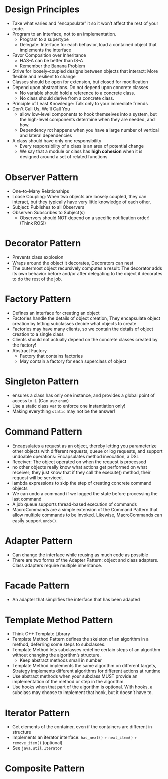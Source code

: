 # Design Principles
* Take what varies and “encapsulate” it so it won’t affect the rest of your code.
* Program to an Interface, not to an implementation.
    - Program to a supertype
    - Delegate: Interface for each behavior, load a contained object that implements the interface
* Favor Composition over Inheritance
    - HAS-A can be better than IS-A
    - Remember the Banana Problem
* Strive for loosely-coupled designs between objects that interact: More flexible and resilient to change
* Classes should be open for extension, but closed for modification
* Depend upon abstractions. Do not depend upon concrete classes
    - No variable should hold a reference to a concrete class.
    - No class should derive from a concrete class.
* Principle of Least Knowledge: Talk only to your immediate friends
* Don't Call Us, We'll Call You
    - allow low-level components to hook themselves into a system, but the high-level components determine when they are needed, and how.
    - Dependency rot happens when you have a large number of vertical and lateral dependencies
* A class should have only one responsibility
    - Every responsibility of a class is an area of potential change
    - We say that a module or class has **high cohesion** when it is designed around a set of related functions

# Observer Pattern
* One-to-Many Relationships
* Loose Coupling: When two objects are loosely coupled, they can interact, but they typically have very little knowledge of each other.
* Subject: Publishes to all Observers
* Observer: Subscribes to Subject(s)
    * Observers should NOT depend on a specific notification order! (Think ROS!)

# Decorator Pattern
* Prevents class explosion
* Wraps around the object it decorates, Decorators can nest
* The outermost object recursively computes a result: The decorator adds its own behavior before and/or after delegating to the object it decorates to do the rest of the job.

# Factory Pattern
* Defines an interface for creating an object
* Factories handle the details of object creation, They encapsulate object creation by letting subclasses decide what objects to create
* Factories may have many clients, so we contain the details of object creation to a single class
* Clients should not actually depend on the concrete classes created by the factory!
* Abstract Factory
    - Factory that contains factories
    - May contain a factory for each superclass of object

# Singleton Pattern
* ensures a class has only one instance, and provides a global point of access to it. (Can use `enum`)
* Use a static class var to enforce one instantiation only!
* Making everything `static` may not be the answer!

# Command Pattern
* Encapsulates a request as an object, thereby letting you parameterize other objects with different requests, queue or log requests, and support undoable operations: Encapsulates method invocation, a DSL
* Receiver: The object operated on when the request is processed
* no other objects really know what actions get performed on what receiver; they just know that if they call the execute() method, their request will be serviced.
* lambda expressions to skip the step of creating concrete command objects
* We can undo a command if we logged the state before processing the last command
* A job queue supports thread-based execution of commands
* MacroCommands are a simple extension of the Command Pattern that allow multiple commands to be invoked. Likewise, MacroCommands can easily support `undo()`.

# Adapter Pattern 
* Can change the interface while reusing as much code as possible
* There are two forms of the Adapter Pattern: object and class adapters. Class adapters require multiple inheritance.

# Facade Pattern
* An adapter that simplifies the interface that has been adapted

# Template Method Pattern
* Think C++ Template Library
* Template Method Pattern defines the skeleton of an algorithm in a method, deferring some steps to subclasses. 
* Template Method lets subclasses redefine certain steps of an algorithm without changing the algorithm’s structure.
    - Keep abstract methods small in number
* Template Method implements the same algorithm on different targets, Strategy implements different algorithms for different actions at runtime
* Use abstract methods when your subclass MUST provide an implementation of the method or step in the algorithm. 
* Use hooks when that part of the algorithm is optional. With hooks, a subclass may choose to implement that hook, but it doesn’t have to.

# Iterator Pattern
* Get elements of the container, even if the containers are different in structure
* Implements an iterator interface: `has_next()` + `next_item()` + `remove_item()` (optional)
* See `java.util.Iterator`

# Composite Pattern